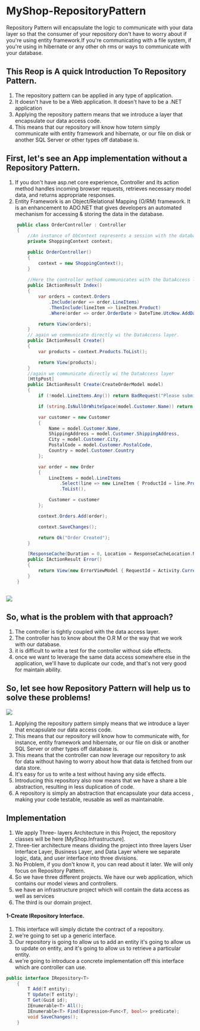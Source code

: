 # MyShop-RepositoryPattern
 Repository Pattern will encapsulate the logic to communicate with your data layer so that the consumer of your repository don't have to worry about if you're using entity 
 framework.If you're communicating with a file system, if you're using in hibernate or any other oh rms or ways to communicate with your database.

## This Reop is A quick Introduction To Repository Pattern.
 1. The repository pattern can be applied in any type of application. 
 2. It doesn't have to be a Web application. It doesn't have to be a .NET application 
 3. Applying the repository pattern means that we introduce a layer that encapsulate our data access code.
 4. This means that our repository will know how totern simply communicate with entity framework and hibernate, or our file on disk or another SQL Server or other types off database is. 
 


## First, let's see an App implementation without a Repository Pattern.

1. If you don't have asp.net core experience, Controller and its action method handles incoming browser requests, retrieves necessary model data, and returns appropriate responses.
2. Entity Framework is an Object/Relational Mapping (O/RM) framework. It is an enhancement to ADO.NET that gives developers an automated mechanism for accessing & storing the data in the database. 

```c#
    public class OrderController : Controller
    {
        //An instance of DbContext represents a session with the database which can be used to query and save instances of  entities to a database.
        private ShoppingContext context;

        public OrderController()
        {
            context = new ShoppingContext();
        }
        
        //Here the controller method communicates with the DataAccess layer directly to retrieve the data.
        public IActionResult Index()
        {
            var orders = context.Orders
                .Include(order => order.LineItems)
                .ThenInclude(lineItem => lineItem.Product)
                .Where(order => order.OrderDate > DateTime.UtcNow.AddDays(-1)).ToList();

            return View(orders);
        }
        // again we communicate directly wi the DataAccess layer.
        public IActionResult Create()
        {
            var products = context.Products.ToList();

            return View(products);
        }
        //again we communicate directly wi the DataAccess layer
        [HttpPost]
        public IActionResult Create(CreateOrderModel model)
        {
            if (!model.LineItems.Any()) return BadRequest("Please submit line items");

            if (string.IsNullOrWhiteSpace(model.Customer.Name)) return BadRequest("Customer needs a name");

            var customer = new Customer
            {
                Name = model.Customer.Name,
                ShippingAddress = model.Customer.ShippingAddress,
                City = model.Customer.City,
                PostalCode = model.Customer.PostalCode,
                Country = model.Customer.Country
            };

            var order = new Order
            {
                LineItems = model.LineItems
                    .Select(line => new LineItem { ProductId = line.ProductId, Quantity = line.Quantity })
                    .ToList(),

                Customer = customer
            };

            context.Orders.Add(order);

            context.SaveChanges();

            return Ok("Order Created");
        }

        [ResponseCache(Duration = 0, Location = ResponseCacheLocation.None, NoStore = true)]
        public IActionResult Error()
        {
            return View(new ErrorViewModel { RequestId = Activity.Current?.Id ?? HttpContext.TraceIdentifier });
        }
    }
``` 
## 
<img src="https://user-images.githubusercontent.com/18700494/109553599-e4346e80-7adb-11eb-81ec-006b8d2982a2.png" />

## So, what is the problem with that approach?
1. The controller is tightly coupled with the data access layer.
2. The controller has to know about the O.R M or the way that we work with our database. 
3. it is difficult to write a test for the controller without side effects.
4. once we want to leverage the same data access somewhere else in the application, we'll have to duplicate our code, and that's not very good for maintain ability.

## So, let see how Repository Pattern will help us to solve these problems!
<img src="https://user-images.githubusercontent.com/18700494/109556132-0ed3f680-7adf-11eb-8922-e5a899e9943c.png" />

1.  Applying the repository pattern simply means that we introduce a layer that encapsulate our data access code.
2.  This means that our repository will know how to communicate with, for instance, entity framework and hibernate, or our file on disk or another SQL Server or other types off database is.
3.  This means that the controller can now leverage our repository to ask for data without having to worry about how that data is fetched from our data store. 
4.  It's easy for us to write a test without having any side effects.
5.  Introducing this repository also now means that we have a share a ble abstraction, resulting in less duplication of code. 
6.   A repository is simply an abstraction that encapsulate your data access , making your code testable, reusable as well as maintainable.  

## Implementation 
1. We apply Three- layers Architecture in this Project, the repository classes will be here [MyShop.Infrastructure].
2. Three-tier architecture means dividing the project into three layers User Interface Layer, Business Layer, and Data Layer where we separate logic, data, and user interface into three divisions. 
3. No Problem, if you don't know it, you can read about it later. We will only focus on Repository Pattern.
4. So we have three different projects. We have our web application, which contains our model views and controllers.
5. we have an infrastructure project which will contain the data access as well as services 
6. The third is our domain project. 

#### 1-Create IRepository Interface.
1. This interface will simply dictate the contract of a repository. 
2. we're going to set up a generic interface.
3. Our repository is going to allow us to add an entity it's going to allow us to update on entity, and it's going to allow us to retrieve a particular entity.
4. we're going to introduce a concrete implementation off this interface which are controller can use. 
```c#
public interface IRepository<T>
    {
        T Add(T entity);
        T Update(T entity);
        T Get(Guid id);
        IEnumerable<T> All();
        IEnumerable<T> Find(Expression<Func<T, bool>> predicate);
        void SaveChanges();
    }
```
